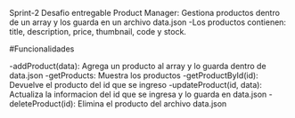 Sprint-2
Desafio entregable Product Manager: Gestiona productos dentro de un array y los guarda en un archivo data.json
-Los productos contienen: title, description, price, thumbnail, code y stock.

#Funcionalidades

-addProduct(data): Agrega un producto al array y lo guarda dentro de data.json
-getProducts: Muestra los productos
-getProductById(id): Devuelve el producto del id que se ingreso
-updateProduct(id, data): Actualiza la informacion del id que se ingresa y lo guarda en data.json
-deleteProduct(id): Elimina el producto del archivo data.json
